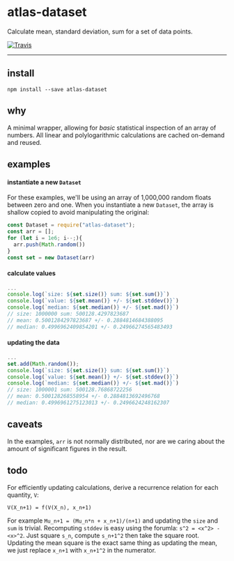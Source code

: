 # atlas-dataset

Calculate mean, standard deviation, sum for a set of data points.

[![Travis](https://img.shields.io/travis/atlassubbed/atlas-dataset.svg)](https://travis-ci.org/atlassubbed/atlas-dataset)

---

## install

```
npm install --save atlas-dataset
```

## why

A minimal wrapper, allowing for *basic* statistical inspection of an array of numbers. All linear and polylogarithmic calculations are cached on-demand and reused.

## examples

#### instantiate a new `Dataset`

For these examples, we'll be using an array of 1,000,000 random floats between zero and one. When you instantiate a new `Dataset`, the array is shallow copied to avoid manipulating the original:

```javascript
const Dataset = require("atlas-dataset");
const arr = [];
for (let i = 1e6; i--;){
  arr.push(Math.random())
}
const set = new Dataset(arr)
```

#### calculate values

```javascript
...
console.log(`size: ${set.size()} sum: ${set.sum()}`)
console.log(`value: ${set.mean()} +/- ${set.stddev()}`)
console.log(`median: ${set.median()} +/- ${set.mad()}`)
// size: 1000000 sum: 500128.4297823687
// mean: 0.5001284297823687 +/- 0.2884814684388095
// median: 0.4996962409854201 +/- 0.24966274565483493
```

#### updating the data

```javascript
...
set.add(Math.random());
console.log(`size: ${set.size()} sum: ${set.sum()}`)
console.log(`value: ${set.mean()} +/- ${set.stddev()}`)
console.log(`median: ${set.median()} +/- ${set.mad()}`)
// size: 1000001 sum: 500128.76868722256
// mean: 0.500128268558954 +/- 0.2884813692496768
// median: 0.4996961275123013 +/- 0.2496624248162307
```

## caveats

In the examples, `arr` is not normally distributed, nor are we caring about the amount of significant figures in the result.

## todo

For efficiently updating calculations, derive a recurrence relation for each quantity, `V`:

```
V(X_n+1) = f(V(X_n), x_n+1)
```

For example `Mu_n+1 = (Mu_n*n + x_n+1)/(n+1)` and updating the `size` and `sum` is trivial. Recomputing `stddev` is easy using the forumla: `s^2 = <x^2> - <x>^2`. Just square `s_n`, compute `s_n+1^2` then take the square root. Updating the mean square is the exact same thing as updating the mean, we just replace `x_n+1` with `x_n+1^2` in the numerator.
